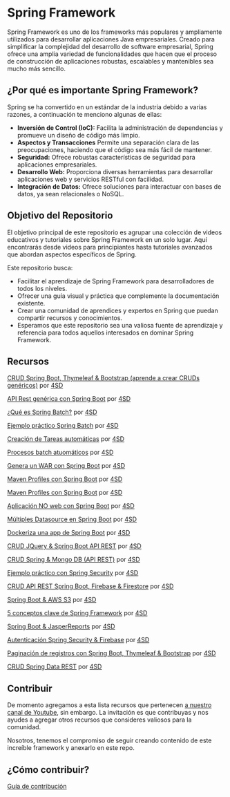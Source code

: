 # Spring Framework
Spring Framework es uno de los frameworks más populares y ampliamente utilizados para desarrollar aplicaciones Java empresariales. Creado para simplificar la complejidad del desarrollo de software empresarial, Spring ofrece una amplia variedad de funcionalidades que hacen que el proceso de construcción de aplicaciones robustas, escalables y mantenibles sea mucho más sencillo.

## ¿Por qué es importante Spring Framework?
Spring se ha convertido en un estándar de la industria debido a varias razones, a continuación te menciono algunas de ellas:

<ul>
<li><b>Inversión de Control (IoC):</b> Facilita la administración de dependencias y promueve un diseño de código más limpio.</li>
<li><b>Aspectos y Transacciones</b> Permite una separación clara de las preocupaciones, haciendo que el código sea más fácil de mantener.</li>
<li><b>Seguridad:</b> Ofrece robustas características de seguridad para aplicaciones empresariales.</li>
<li><b>Desarrollo Web:</b> Proporciona diversas herramientas para desarrollar aplicaciones web y servicios RESTful con facilidad.</li>
<li><b>Integración de Datos:</b> Ofrece soluciones para interactuar con bases de datos, ya sean relacionales o NoSQL.</li>
</ul>

##  Objetivo del Repositorio
El objetivo principal de este repositorio es agrupar una colección de videos educativos y tutoriales sobre Spring Framework en un solo lugar. Aquí encontrarás desde videos para principiantes hasta tutoriales avanzados que abordan aspectos específicos de Spring.

Este repositorio busca:

<ul>
<li>Facilitar el aprendizaje de Spring Framework para desarrolladores de todos los niveles.</li>
<li>Ofrecer una guía visual y práctica que complemente la documentación existente.</li>
<li>Crear una comunidad de aprendices y expertos en Spring que puedan compartir recursos y conocimientos.</li>
<li>Esperamos que este repositorio sea una valiosa fuente de aprendizaje y referencia para todos aquellos interesados en dominar Spring Framework.</li>
</ul>

## Recursos

[CRUD Spring Boot, Thymeleaf & Bootstrap (aprende a crear CRUDs genéricos)](https://youtu.be/d3lM3w0bl3A) por [4SD](https://youtube.com/4softwaredevelopers)

[API Rest genérica con Spring Boot](https://youtu.be/xNZEgVJ_4Q0) por [4SD](https://youtube.com/4softwaredevelopers)

[¿Qué es Spring Batch?](https://youtu.be/5SW_lsPzNr0) por [4SD](https://youtube.com/4softwaredevelopers)

[Ejemplo práctico Spring Batch](https://youtu.be/wBuN5TuEtLw) por [4SD](https://youtube.com/4softwaredevelopers)

[Creación de Tareas automáticas](https://youtu.be/8XFohnrtqIE) por [4SD](https://youtube.com/4softwaredevelopers)

[Procesos batch atuomáticos](https://youtu.be/SHs4sBFGkao) por [4SD](https://youtube.com/4softwaredevelopers)

[Genera un WAR con Spring Boot](https://youtu.be/sUYz5yZJBic) por [4SD](https://youtube.com/4softwaredevelopers)

[Maven Profiles con Spring Boot](https://youtu.be/8GqaysG8m6M) por [4SD](https://youtube.com/4softwaredevelopers)

[Maven Profiles con Spring Boot](https://youtu.be/8GqaysG8m6M) por [4SD](https://youtube.com/4softwaredevelopers)

[Aplicación NO web con Spring Boot](https://youtu.be/yObxD4FAOGs) por [4SD](https://youtube.com/4softwaredevelopers)

[Múltiples Datasource en Spring Boot](https://youtu.be/8LnZLBpyg8E) por [4SD](https://youtube.com/4softwaredevelopers)

[Dockeriza una app de Spring Boot](https://youtu.be/--zEFJ6g4lo) por [4SD](https://youtube.com/4softwaredevelopers)

[CRUD JQuery & Spring Boot API REST](https://youtu.be/di_xR_aEvJY) por [4SD](https://youtube.com/4softwaredevelopers)

[CRUD Spring & Mongo DB (API REST)](https://youtu.be/pxvWC5qAD_g) por [4SD](https://youtube.com/4softwaredevelopers)

[Ejemplo práctico con Spring Security](https://youtu.be/X2tKU2dNQow) por [4SD](https://youtube.com/4softwaredevelopers)

[CRUD API REST Spring Boot, Firebase & Firestore](https://youtu.be/mIhLhJKn9to) por [4SD](https://youtube.com/4softwaredevelopers)

[Spring Boot & AWS S3](https://youtu.be/AnLOifToxzQ) por [4SD](https://youtube.com/4softwaredevelopers)

[5 conceptos clave de Spring Framework](https://youtu.be/_ERSYp7nHSw) por [4SD](https://youtube.com/4softwaredevelopers)

[Spring Boot & JasperReports](https://youtu.be/uWCkxiBIVbs) por [4SD](https://youtube.com/4softwaredevelopers)

[Autenticación Spring Security & Firebase](https://youtu.be/IrJH9TgQJCU) por [4SD](https://youtube.com/4softwaredevelopers)

[Paginación de registros con Spring Boot, Thymeleaf & Bootstrap](https://youtu.be/cQP4SPmcc8A) por [4SD](https://youtube.com/4softwaredevelopers)

[CRUD Spring Data REST](https://youtu.be/m09MzjkAXf8) por [4SD](https://youtube.com/4softwaredevelopers)

## Contribuir

De momento agregamos a esta lista recursos que pertenecen [a nuestro canal de Youtube](https://youtube.com/4SoftwareDevelopers), sin embargo. La invitación es que contribuyas y nos ayudes a agregar otros recursos que consideres valiosos para la comunidad.

Nosotros, tenemos el compromiso de seguir creando contenido de este increíble framework y anexarlo en este repo.

## ¿Cómo contribuir?

[Guía de contribución](CONTRIBUTING.md)



